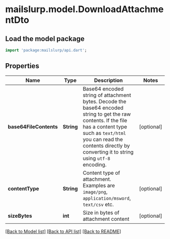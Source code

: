 # mailslurp.model.DownloadAttachmentDto

## Load the model package
```dart
import 'package:mailslurp/api.dart';
```

## Properties
Name | Type | Description | Notes
------------ | ------------- | ------------- | -------------
**base64FileContents** | **String** | Base64 encoded string of attachment bytes. Decode the base64 encoded string to get the raw contents. If the file has a content type such as `text/html` you can read the contents directly by converting it to string using `utf-8` encoding. | [optional] 
**contentType** | **String** | Content type of attachment. Examples are `image/png`, `application/msword`, `text/csv` etc. | [optional] 
**sizeBytes** | **int** | Size in bytes of attachment content | [optional] 

[[Back to Model list]](../README#documentation-for-models) [[Back to API list]](../README#documentation-for-api-endpoints) [[Back to README]](../README)


